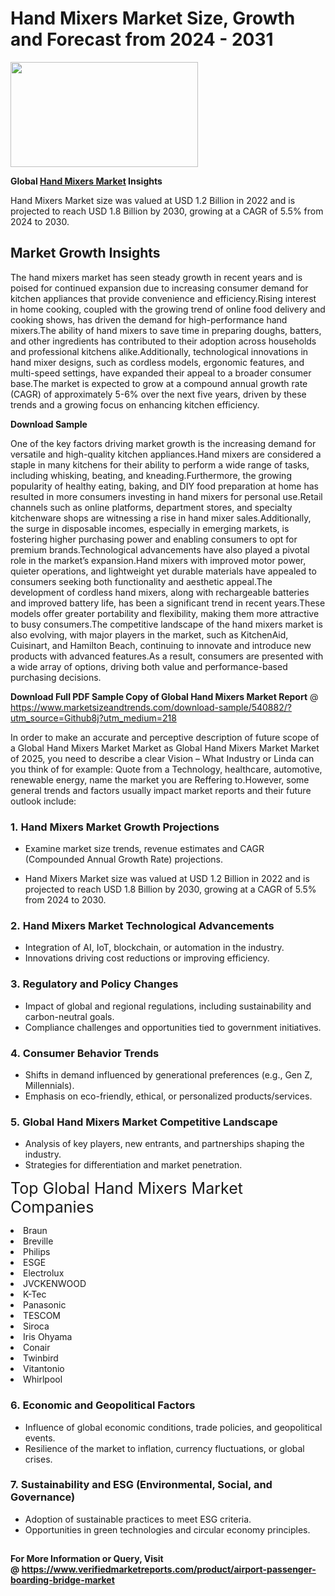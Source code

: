<H1>Hand Mixers Market Size, Growth and Forecast from 2024 - 2031</H1><img class="aligncenter size-medium wp-image-584254" src="https://thirdeyenews.in/wp-content/uploads/2024/09/Global-Market-Research-300x168.jpeg" alt="" width="300" height="168" /><p><strong>Global&nbsp;<a href="https://www.marketsizeandtrends.com/download-sample/540882/?utm_source=Github8j?utm_medium=218">Hand Mixers Market</a> Insights</strong></p><p>Hand Mixers Market size was valued at USD 1.2 Billion in 2022 and is projected to reach USD 1.8 Billion by 2030, growing at a CAGR of 5.5% from 2024 to 2030.</p><p><h2>Market Growth Insights</h2> <p>The hand mixers market has seen steady growth in recent years and is poised for continued expansion due to increasing consumer demand for kitchen appliances that provide convenience and efficiency.Rising interest in home cooking, coupled with the growing trend of online food delivery and cooking shows, has driven the demand for high-performance hand mixers.The ability of hand mixers to save time in preparing doughs, batters, and other ingredients has contributed to their adoption across households and professional kitchens alike.Additionally, technological innovations in hand mixer designs, such as cordless models, ergonomic features, and multi-speed settings, have expanded their appeal to a broader consumer base.The market is expected to grow at a compound annual growth rate (CAGR) of approximately 5-6% over the next five years, driven by these trends and a growing focus on enhancing kitchen efficiency.</p> <p><strong>Download Sample</strong></p> <p>One of the key factors driving market growth is the increasing demand for versatile and high-quality kitchen appliances.Hand mixers are considered a staple in many kitchens for their ability to perform a wide range of tasks, including whisking, beating, and kneading.Furthermore, the growing popularity of healthy eating, baking, and DIY food preparation at home has resulted in more consumers investing in hand mixers for personal use.Retail channels such as online platforms, department stores, and specialty kitchenware shops are witnessing a rise in hand mixer sales.Additionally, the surge in disposable incomes, especially in emerging markets, is fostering higher purchasing power and enabling consumers to opt for premium brands.Technological advancements have also played a pivotal role in the market’s expansion.Hand mixers with improved motor power, quieter operations, and lightweight yet durable materials have appealed to consumers seeking both functionality and aesthetic appeal.The development of cordless hand mixers, along with rechargeable batteries and improved battery life, has been a significant trend in recent years.These models offer greater portability and flexibility, making them more attractive to busy consumers.The competitive landscape of the hand mixers market is also evolving, with major players in the market, such as KitchenAid, Cuisinart, and Hamilton Beach, continuing to innovate and introduce new products with advanced features.As a result, consumers are presented with a wide array of options, driving both value and performance-based purchasing decisions.<p><span class=""><strong>Download Full PDF Sample Copy of Global Hand Mixers Market Report</strong> @ <a href="https://www.marketsizeandtrends.com/download-sample/540882/?utm_source=Github8j?utm_medium=218" target="_blank">https://www.marketsizeandtrends.com/download-sample/540882/?utm_source=Github8j?utm_medium=218</a></span></p><p>In order to make an accurate and perceptive description of future scope of a Global&nbsp;Hand Mixers Market Market as Global&nbsp;Hand Mixers Market Market of 2025, you need to describe a clear Vision &ndash; What Industry or Linda can you think of for example: Quote from a Technology, healthcare, automotive, renewable energy, name the market you are Reffering to.However, some general trends and factors usually impact market reports and their future outlook include:</p><h3>1.&nbsp;<strong>Hand Mixers Market Growth Projections</strong></h3><ul><li>Examine market size trends, revenue estimates and CAGR (Compounded Annual Growth Rate) projections.</li><li><p>Hand Mixers Market size was valued at USD 1.2 Billion in 2022 and is projected to reach USD 1.8 Billion by 2030, growing at a CAGR of 5.5% from 2024 to 2030.</p></li></ul><h3>2.&nbsp;<strong>Hand Mixers Market Technological Advancements</strong></h3><ul><li>Integration of AI, IoT, blockchain, or automation in the industry.</li><li>Innovations driving cost reductions or improving efficiency.</li></ul><h3>3.&nbsp;<strong>Regulatory and Policy Changes</strong></h3><ul><li>Impact of global and regional regulations, including sustainability and carbon-neutral goals.</li><li>Compliance challenges and opportunities tied to government initiatives.</li></ul><h3>4.&nbsp;<strong>Consumer Behavior Trends</strong></h3><ul><li>Shifts in demand influenced by generational preferences (e.g., Gen Z, Millennials).</li><li>Emphasis on eco-friendly, ethical, or personalized products/services.</li></ul><h3>5.&nbsp;<strong>Global Hand Mixers Market Competitive Landscape</strong></h3><ul><li>Analysis of key players, new entrants, and partnerships shaping the industry.</li><li>Strategies for differentiation and market penetration.</li></ul><p data-pm-slice="1 1 []"><span style="color: inherit; font-family: inherit; font-size: 25px;">Top Global Hand Mixers Market Companies</span></p><div class="" data-test-id=""><p><li>Braun</li><li> Breville</li><li> Philips</li><li> ESGE</li><li> Electrolux</li><li> JVCKENWOOD</li><li> K-Tec</li><li> Panasonic</li><li> TESCOM</li><li> Siroca</li><li> Iris Ohyama</li><li> Conair</li><li> Twinbird</li><li> Vitantonio</li><li> Whirlpool</li></p></div><h3>6.&nbsp;<strong>Economic and Geopolitical Factors</strong></h3><ul><li>Influence of global economic conditions, trade policies, and geopolitical events.</li><li>Resilience of the market to inflation, currency fluctuations, or global crises.</li></ul><h3>7.&nbsp;<strong>Sustainability and ESG (Environmental, Social, and Governance)</strong></h3><ul><li>Adoption of sustainable practices to meet ESG criteria.</li><li>Opportunities in green technologies and circular economy principles.</li></ul><h2><strong style="font-size: 14px;">For More Information or Query, Visit @&nbsp;</strong><a style="background-color: #ffffff; font-size: 14px;" href="https://www.marketsizeandtrends.com/report/hand-mixers-market/" target="_blank">https://www.verifiedmarketreports.com/product/airport-passenger-boarding-bridge-market</a></h2>